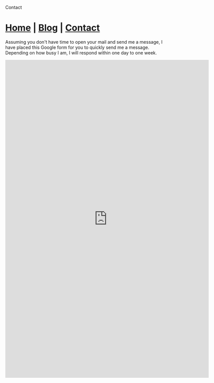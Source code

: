 Contact

# [Home](https://viaahmed.github.io) | [Blog](https://viaahmed.github.io/blog.html) | [Contact](https://viaahmed.github.io)

Assuming you don't have time to open your mail and send me a message, I have placed this Google form for you to quickly send me a message. Depending on how busy I am, I will respond within one day to one week.

<iframe src="https://docs.google.com/forms/d/e/1FAIpQLScE9lluCZTprUVTvKsuHinll9E_oXmHa_SERxldKYUrpfiysQ/viewform?embedded=true" width="640" height="1000" frameborder="0" marginheight="0" marginwidth="0">Loading…</iframe>